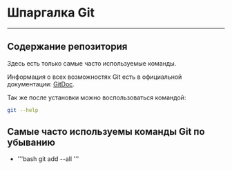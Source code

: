 # Шпаргалка Git

----

## Содержание репозитория

Здесь есть только самые часто используемые команды.

Информация о всех возможностях Git есть в официальной документации: [GitDoc](https://git-scm.com/doc).

Так же после установки можно воспользоваться командой:
```bash
git --help
```

## Самые часто используемы команды Git по убыванию

* '''bash
git add --all
'''



